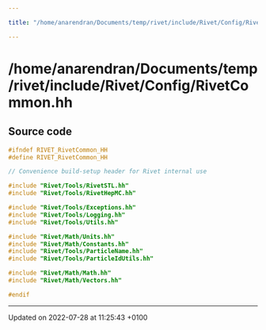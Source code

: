 ```yaml
---

title: "/home/anarendran/Documents/temp/rivet/include/Rivet/Config/RivetCommon.hh"

---
```


# /home/anarendran/Documents/temp/rivet/include/Rivet/Config/RivetCommon.hh






## Source code

```cpp
#ifndef RIVET_RivetCommon_HH
#define RIVET_RivetCommon_HH

// Convenience build-setup header for Rivet internal use

#include "Rivet/Tools/RivetSTL.hh"
#include "Rivet/Tools/RivetHepMC.hh"

#include "Rivet/Tools/Exceptions.hh"
#include "Rivet/Tools/Logging.hh"
#include "Rivet/Tools/Utils.hh"

#include "Rivet/Math/Units.hh"
#include "Rivet/Math/Constants.hh"
#include "Rivet/Tools/ParticleName.hh"
#include "Rivet/Tools/ParticleIdUtils.hh"

#include "Rivet/Math/Math.hh"
#include "Rivet/Math/Vectors.hh"

#endif
```


-------------------------------

Updated on 2022-07-28 at 11:25:43 +0100
